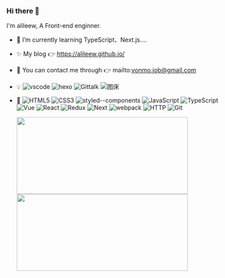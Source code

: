 ### Hi there 👋

I'm alileew, A Front-end enginner.

- 🌱 I’m currently learning TypeScript、Next.js....
- ✨ My blog 👉 https://alileew.github.io/
- 💬 You can contact me through 👉 mailto:vonmo.job@gmail.com
- 💡
  ![vscode](https://img.shields.io/badge/%E5%BC%80%E5%8F%91%E5%B7%A5%E5%85%B7-VS%20Code-blue)
  ![hexo](https://img.shields.io/badge/blog-hexo-brightgreen)
  ![Gittalk](https://img.shields.io/badge/%E5%8D%9A%E5%AE%A2%E8%AF%84%E8%AE%BA-Gittalk-yellow)
  ![图床](https://img.shields.io/badge/%E5%9B%BE%E5%BA%8A-PicGo%20GitHub-lightgrey)
- 🔧
  ![HTML5](https://img.shields.io/badge/-HTML5-red)
  ![CSS3](https://img.shields.io/badge/-CSS3-blue)
  ![styled--components](https://img.shields.io/badge/-styled--components-orange)
  ![JavaScript](https://img.shields.io/badge/-JavaScript-yellow)
  ![TypeScript](https://img.shields.io/badge/-TypeScript-blue)
  ![Vue](https://img.shields.io/badge/-Vue.js-green)
  ![React](https://img.shields.io/badge/-React-informational)
  ![Redux](https://img.shields.io/badge/-Redux-blue)
  ![Next](https://img.shields.io/badge/-Next.js-lightgrey)
  ![webpack](https://img.shields.io/badge/-webpack-blue)
  ![HTTP](https://img.shields.io/badge/-HTTP-yellowgreen)
  ![Git](https://img.shields.io/badge/-Git-orange)

  <img src="https://github-readme-stats.vercel.app/api?username=alileew&theme=buefy&show_icons=true" height="180px" width="400px" /> <img src="https://github-readme-stats.vercel.app/api/top-langs/?username=alileew&theme=buefy&layout=compact" height="180px" width="400px" />

<!--   ![alileew GitHub stats](https://github-readme-stats.vercel.app/api?username=alileew&theme=buefy&show_icons=true) -->
<!--   ![Top Langs](https://github-readme-stats.vercel.app/api/top-langs/?username=alileew&theme=buefy&layout=compact) -->
<!--   ![](https://github.com/abhisheknaiidu/abhisheknaiidu/blob/master/code.gif?raw=true) -->

<!--
**alileew/alileew** is a ✨ _special_ ✨ repository because its `README.md` (this file) appears on your GitHub profile.

Here are some ideas to get you started:

- 🔭 I’m currently working on ...
- 🌱 I’m currently learning ...
- 👯 I’m looking to collaborate on ...
- 🤔 I’m looking for help with ...
- 💬 Ask me about ...
- 📫 How to reach me: ...
- 😄 Pronouns: ...
- ⚡ Fun fact: ...
-->

